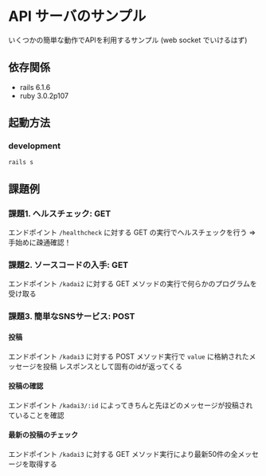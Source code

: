 # API サーバのサンプル
いくつかの簡単な動作でAPIを利用するサンプル (web socket でいけるはず)
## 依存関係
- rails 6.1.6
- ruby 3.0.2p107
## 起動方法 
### development
```
rails s
```
## 課題例
### 課題1. ヘルスチェック: GET
エンドポイント `/healthcheck` に対する GET の実行でヘルスチェックを行う
=> 手始めに疎通確認！

### 課題2. ソースコードの入手: GET
エンドポイント `/kadai2` に対する GET メソッドの実行で何らかのプログラムを受け取る

### 課題3. 簡単なSNSサービス: POST
#### 投稿
エンドポイント `/kadai3` に対する POST メソッド実行で `value` に格納されたメッセージを投稿
レスポンスとして固有のidが返ってくる

#### 投稿の確認
エンドポイント `/kadai3/:id` によってきちんと先ほどのメッセージが投稿されていることを確認

#### 最新の投稿のチェック
エンドポイント `/kadai3` に対する GET メソッド実行により最新50件の全メッセージを取得する
